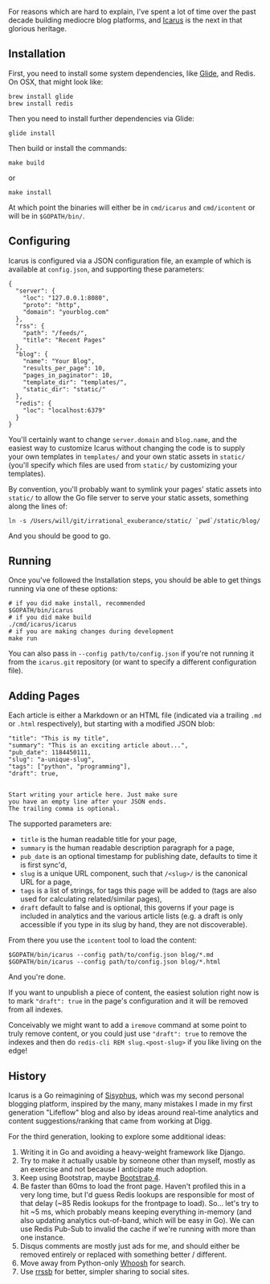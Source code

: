 
For reasons which are hard to explain, I've spent a lot of time over the past
decade building mediocre blog platforms, and <a href="/https://github.com/lethain/icarus">Icarus</a>
is the next in that glorious heritage.


## Installation

First, you need to install some system dependencies,
like [Glide](https://github.com/Masterminds/glide), and Redis.
On OSX, that might look like:

    brew install glide
    brew install redis

Then you need to install further dependencies via Glide:

    glide install

Then build or install the commands:

    make build

or

    make install

At which point the binaries will either be in `cmd/icarus` and `cmd/icontent`
or will be in `$GOPATH/bin/`.


## Configuring

Icarus is configured via a JSON configuration file, an example of which
is available at `config.json`, and supporting these parameters:

    {
      "server": {
        "loc": "127.0.0.1:8080",
        "proto": "http",
        "domain": "yourblog.com"
      },
      "rss": {
        "path": "/feeds/",
        "title": "Recent Pages"
      },
      "blog": {
        "name": "Your Blog",
        "results_per_page": 10,
        "pages_in_paginator": 10,
        "template_dir": "templates/",
        "static_dir": "static/"
      },
      "redis": {
        "loc": "localhost:6379"
      }
    }

You'll certainly want to change `server.domain` and `blog.name`,
and the easiest way to customize Icarus without changing the code
is to supply your own templates in `templates/` and your own static
assets in `static/` (you'll specify which files are used from `static/`
by customizing your templates).

By convention, you'll probably want to symlink your pages' static assets
into `static/` to allow the Go file server to serve your static assets,
something along the lines of:

    ln -s /Users/will/git/irrational_exuberance/static/ `pwd`/static/blog/

And you should be good to go.

## Running

Once you've followed the Installation steps, you should be able to get
things running via one of these options:

    # if you did make install, recommended
    $GOPATH/bin/icarus
    # if you did make build
    ./cmd/icarus/icarus
    # if you are making changes during development
    make run

You can also pass in `--config path/to/config.json` if you're not running
it from the `icarus.git` repository (or want to specify a different configuration
file).

## Adding Pages

Each article is either a Markdown or an HTML file (indicated via a trailing
`.md` or `.html` respectively), but starting with a modified JSON blob:

    "title": "This is my title",
    "summary": "This is an exciting article about...",
    "pub_date": 1184450111,
    "slug": "a-unique-slug",
    "tags": ["python", "programming"],
    "draft": true,


    Start writing your article here. Just make sure
    you have an empty line after your JSON ends.
    The trailing comma is optional.

The supported parameters are:

- `title` is the human readable title for your page,
- `summary` is the human readable description paragraph for a page,
- `pub_date` is an optional timestamp for publishing date, defaults to time it is first sync'd,
- `slug` is a unique URL component, such that `/<slug>/` is the canonical URL for a page,
- `tags` is a list of strings, for tags this page will be added to
    (tags are also used for calculating related/similar pages),
- `draft` default to false and is optional, this governs if your page is included in analytics
    and the various article lists (e.g. a draft is only accessible if you type in its slug
    by hand, they are not discoverable).

From there you use the `icontent` tool to load the content:

    $GOPATH/bin/icarus --config path/to/config.json blog/*.md
    $GOPATH/bin/icarus --config path/to/config.json blog/*.html    

And you're done.

If you want to unpublish a piece of content, the easiest solution right now
is to mark `"draft": true` in the page's configuration and it will be removed
from all indexes.

Conceivably we might want to add a `iremove` command at some point to truly
remove content, or you could just use `"draft": true` to remove the indexes
and then do `redis-cli REM slug.<post-slug>` if you like living on the edge!

## History

Icarus is a Go reimagining of [Sisyphus](https://github.com/lethain/sisyphus),
which was my second personal blogging platform, inspired by the many, many
mistakes I made in my first generation "Lifeflow" blog and also by ideas
around real-time analytics and content suggestions/ranking that came from
working at Digg.

For the third generation, looking to explore some additional ideas:

1. Writing it in Go and avoiding a heavy-weight framework like Django.
1. Try to make it actually usable by someone other than myself, mostly
    as an exercise and not because I anticipate much adoption.
1. Keep using Bootstrap, maybe [Bootstrap 4](http://blog.getbootstrap.com/2015/08/19/bootstrap-4-alpha/).
1. Be faster than 60ms to load the front page. Haven't profiled this in
    a very long time, but I'd guess Redis lookups are
    responsible for most of that delay (~85 Redis lookups for the
    frontpage to load). So... let's try to hit ~5 ms, which probably means
    keeping everything in-memory (and also updating analytics out-of-band,
    which will be easy in Go). We can use Redis Pub-Sub to invalid the cache
    if we're running with more than one instance.
1. Disqus comments are mostly just ads for me, and should either be removed
    entirely or replaced with something better / different.
2. Move away from Python-only [Whoosh](http://whoosh.readthedocs.io/en/latest/)
    for search.
1. Use [rrssb](https://github.com/kni-labs/rrssb) for better, simpler
    sharing to social sites.
